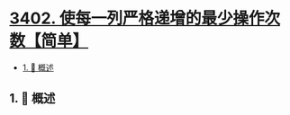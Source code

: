 # [3402. 使每一列严格递增的最少操作次数【简单】](https://github.com/tnotesjs/TNotes.leetcode/tree/main/notes/3402.%20%E4%BD%BF%E6%AF%8F%E4%B8%80%E5%88%97%E4%B8%A5%E6%A0%BC%E9%80%92%E5%A2%9E%E7%9A%84%E6%9C%80%E5%B0%91%E6%93%8D%E4%BD%9C%E6%AC%A1%E6%95%B0%E3%80%90%E7%AE%80%E5%8D%95%E3%80%91)

<!-- region:toc -->

- [1. 📝 概述](#1--概述)

<!-- endregion:toc -->

## 1. 📝 概述
